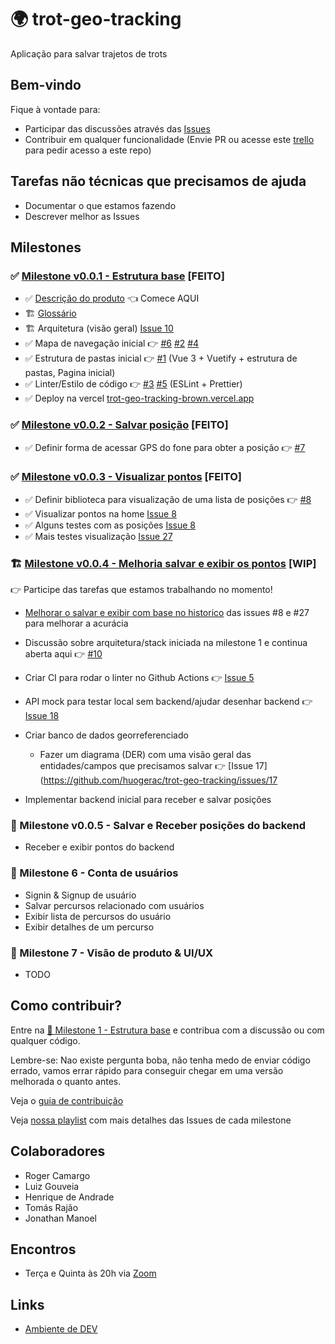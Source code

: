 # 🌍 trot-geo-tracking

Aplicação para salvar trajetos de trots

## Bem-vindo

Fique à vontade para:

- Participar das discussões através das [Issues](https://github.com/huogerac/trot-geo-tracking/issues)
- Contribuir em qualquer funcionalidade (Envie PR ou acesse este [trello](https://trello.com/b/45mIZuwb/geotracking) para pedir acesso a este repo)

## Tarefas não técnicas que precisamos de ajuda

- Documentar o que estamos fazendo
- Descrever melhor as Issues

## Milestones

### ✅ [Milestone v0.0.1 - Estrutura base](https://github.com/huogerac/trot-geo-tracking/milestone/1) [FEITO]

- ✅ [Descrição do produto](Geo-Tracking.md) 👈 Comece AQUI
- 🏗️ [Glossário](Glossario.md)
- 🏗️ Arquitetura (visão geral) [Issue 10](https://github.com/huogerac/trot-geo-tracking/issues/10)
- ✅ Mapa de navegação inicial 👉 [#6](https://github.com/huogerac/trot-geo-tracking/issues/6) [#2](https://github.com/huogerac/trot-geo-tracking/issues/2) [#4](https://github.com/huogerac/trot-geo-tracking/issues/4)
- ✅ Estrutura de pastas inicial 👉 [#1](https://github.com/huogerac/trot-geo-tracking/issues/1)
  (Vue 3 + Vuetify + estrutura de pastas, Pagina inicial)
- ✅ Linter/Estilo de código 👉 [#3](https://github.com/huogerac/trot-geo-tracking/issues/3) [#5](https://github.com/huogerac/trot-geo-tracking/issues/5)
  (ESLint + Prettier)
- ✅ Deploy na vercel [trot-geo-tracking-brown.vercel.app](http://trot-geo-tracking-brown.vercel.app/)

### ✅ [Milestone v0.0.2 - Salvar posição](https://github.com/huogerac/trot-geo-tracking/milestone/2) [FEITO]

- ✅ Definir forma de acessar GPS do fone para obter a posição 👉 [#7](https://github.com/huogerac/trot-geo-tracking/issues/7)

### ✅ [Milestone v0.0.3 - Visualizar pontos](https://github.com/huogerac/trot-geo-tracking/milestone/3) [FEITO]

- ✅ Definir biblioteca para visualização de uma lista de posições 👉 [#8](https://github.com/huogerac/trot-geo-tracking/issues/8)
- ✅ Visualizar pontos na home [Issue 8](https://github.com/huogerac/trot-geo-tracking/issues/8)
- ✅ Alguns testes com as posições [Issue 8](https://github.com/huogerac/trot-geo-tracking/issues/8)
- ✅ Mais testes visualização [Issue 27](https://github.com/huogerac/trot-geo-tracking/issues/27)

### 🏗️ [Milestone v0.0.4 - Melhoria salvar e exibir os pontos](https://github.com/huogerac/trot-geo-tracking/milestone/4) [WIP]

👉 Participe das tarefas que estamos trabalhando no momento!

- [Melhorar o salvar e exibir com base no historico](https://github.com/huogerac/trot-geo-tracking/issues/28) das issues #8 e #27 para melhorar
  a acurácia

- Discussão sobre arquitetura/stack iniciada na milestone 1 e continua aberta aqui 👉 [#10](https://github.com/huogerac/trot-geo-tracking/issues/10)

- Criar CI para rodar o linter no Github Actions 👉 [Issue 5](https://github.com/huogerac/trot-geo-tracking/issues/5)

- API mock para testar local sem backend/ajudar desenhar backend 👉 [Issue 18](https://github.com/huogerac/trot-geo-tracking/issues/18)

- Criar banco de dados georreferenciado
  - Fazer um diagrama (DER) com uma visão geral das entidades/campos que precisamos salvar 👉 [Issue 17](https://github.com/huogerac/trot-geo-tracking/issues/17
- Implementar backend inicial para receber e salvar posições

### 📍 Milestone v0.0.5 - Salvar e Receber posições do backend

- Receber e exibir pontos do backend

### 📍 Milestone 6 - Conta de usuários

- Signin & Signup de usuário
- Salvar percursos relacionado com usuários
- Exibir lista de percursos do usuário
- Exibir detalhes de um percurso

### 📍 Milestone 7 - Visão de produto & UI/UX

- TODO

## Como contribuir?

Entre na [📍 Milestone 1 - Estrutura base](https://github.com/huogerac/trot-geo-tracking/milestone/1) e contribua com a discussão ou com qualquer código.

Lembre-se: Nao existe pergunta boba, não tenha medo de enviar código errado, vamos errar rápido para conseguir chegar em uma versão melhorada o quanto antes.

Veja o [guia de contribuição](CONTRIBUTING.md)

Veja [nossa playlist](https://www.youtube.com/watch?v=oDh1WhJ3SJc&list=PL1Skk6O-pP7vE5fvOI6I70t2tOxzVEqnT) com mais detalhes das Issues de cada milestone

## Colaboradores

- Roger Camargo
- Luiz Gouveia
- Henrique de Andrade
- Tomás Rajão
- Jonathan Manoel

## Encontros

- Terça e Quinta às 20h via [Zoom](https://us06web.zoom.us/j/3226369034?pwd=K1VkeDFHREUyQldINTNCT2ZJYS9QUT09)

## Links

- [Ambiente de DEV](https://trot-geo-tracking-brown.vercel.app/)
